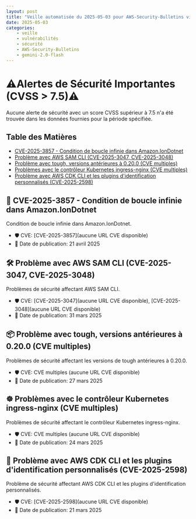 ```yaml
---
layout: post
title: "Veille automatisée du 2025-05-03 pour AWS-Security-Bulletins via Gemini gemini-2.0-flash"
date: 2025-05-03
categories:
    - veille
    - vulnérabilités
    - sécurité
    - AWS-Security-Bulletins
    - gemini-2.0-flash
---
```

# ⚠️Alertes de Sécurité Importantes (CVSS > 7.5)⚠️
Aucune alerte de sécurité avec un score CVSS supérieur à 7.5 n'a été trouvée dans les données fournies pour la période spécifiée.

## Table des Matières
* [CVE-2025-3857 - Condition de boucle infinie dans Amazon.IonDotnet](https://aws.amazon.com/security/security-bulletins/AWS-2025-009/)
* [Problème avec AWS SAM CLI (CVE-2025-3047, CVE-2025-3048)](https://aws.amazon.com/security/security-bulletins/AWS-2025-008/)
* [Problème avec tough, versions antérieures à 0.20.0 (CVE multiples)](https://aws.amazon.com/security/security-bulletins/AWS-2025-007/)
* [Problèmes avec le contrôleur Kubernetes ingress-nginx (CVE multiples)](https://aws.amazon.com/security/security-bulletins/AWS-2025-006/)
* [Problème avec AWS CDK CLI et les plugins d'identification personnalisés (CVE-2025-2598)](https://aws.amazon.com/security/security-bulletins/AWS-2025-005/)

## 🚨 CVE-2025-3857 - Condition de boucle infinie dans Amazon.IonDotnet
Condition de boucle infinie dans Amazon.IonDotnet.

* 🛡️ CVE: [CVE-2025-3857](aucune URL CVE disponible)
* 📅 Date de publication: 21 avril 2025

## 🛠️ Problème avec AWS SAM CLI (CVE-2025-3047, CVE-2025-3048)
Problèmes de sécurité affectant AWS SAM CLI.

* 🛡️ CVE: [CVE-2025-3047](aucune URL CVE disponible), [CVE-2025-3048](aucune URL CVE disponible)
* 📅 Date de publication: 31 mars 2025

## 📦 Problème avec tough, versions antérieures à 0.20.0 (CVE multiples)
Problèmes de sécurité affectant les versions de tough antérieures à 0.20.0.

* 🛡️ CVE: CVE multiples (aucune URL CVE disponible)
* 📅 Date de publication: 27 mars 2025

## ☸️ Problèmes avec le contrôleur Kubernetes ingress-nginx (CVE multiples)
Problèmes de sécurité affectant le contrôleur Kubernetes ingress-nginx.

* 🛡️ CVE: CVE multiples (aucune URL CVE disponible)
* 📅 Date de publication: 24 mars 2025

## 🔑 Problème avec AWS CDK CLI et les plugins d'identification personnalisés (CVE-2025-2598)
Problème de sécurité affectant AWS CDK CLI et les plugins d'identification personnalisés.

* 🛡️ CVE: [CVE-2025-2598](aucune URL CVE disponible)
* 📅 Date de publication: 21 mars 2025

